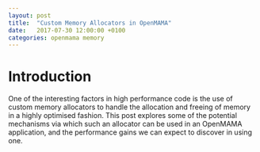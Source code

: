```yaml
---
layout: post
title:  "Custom Memory Allocators in OpenMAMA"
date:   2017-07-30 12:00:00 +0100
categories: openmama memory
---
```


# Introduction

One of the interesting factors in high performance code is the use of custom memory allocators to handle the allocation and freeing of memory in a highly optimised fashion. This post explores some of the potential mechanisms via which such an allocator can be used in an OpenMAMA application, and the performance gains we can expect to discover in using one. 
